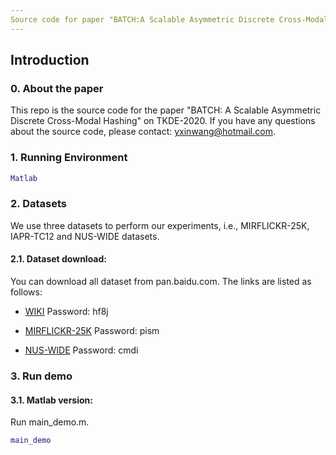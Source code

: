 ```yaml
---
Source code for paper "BATCH:A Scalable Asymmetric Discrete Cross-Modal Hashing"
---
```

## Introduction
### 0. About the paper
This repo is the source code for the paper "BATCH: A Scalable Asymmetric Discrete Cross-Modal Hashing" on TKDE-2020. If you have any questions about the source code, please contact: yxinwang@hotmail.com.

### 1. Running Environment
```matlab
Matlab
```

### 2. Datasets
We use three datasets to perform our experiments, i.e., MIRFLICKR-25K, IAPR-TC12 and NUS-WIDE datasets.

#### 2.1. Dataset download:

You can download all dataset from pan.baidu.com. The links are listed as follows:

- [WIKI](https://pan.baidu.com/s/1k17NEH-F0NColkBkTRoupA) Password: hf8j

- [MIRFLICKR-25K](https://pan.baidu.com/s/14WkNMvfTdobZ_t29RShXpA ) Password: pism

- [NUS-WIDE](https://pan.baidu.com/s/1l_m3ktrrCJIEQshA-ezOuw) Password: cmdi



### 3. Run demo

#### 3.1. Matlab version:

Run main_demo.m.

```matlab
main_demo
```
